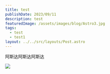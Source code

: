 ```yaml
---
title: test
publishDate: 2023/09/11
description: test
featuredImage: /assets/images/blog/Astro3.jpg
tags:
  - test
  - test1
layout: ../../src/layouts/Post.astro
---
```

阿斯达阿斯达阿斯达

![](/assets/images/blog/astro.jpg)